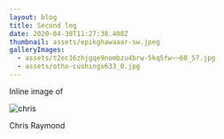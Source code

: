 ```yaml
---
layout: blog
title: Second leg
date: 2020-04-30T11:27:38.408Z
thumbnail: assets/epikghawaaar-sw.jpeg
galleryImages:
  - assets/t2ec16zhjgqe9nombzu4brw-5kq5fw~~60_57.jpg
  - assets/otho-cushingx633_0.jpg
---
```

Inline image of 



![chris](assets/chris-raymond.jpg "Chris Ray")



Chris Raymond